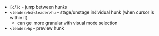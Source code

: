 
- `[c`/`]c` - jump between hunks
- `<leader>hs`/`<leader>hu` - stage/unstage individual hunk (when cursor is
    within it)
  - can get more granular with visual mode selection
- `<leader>hp` - preview hunk
